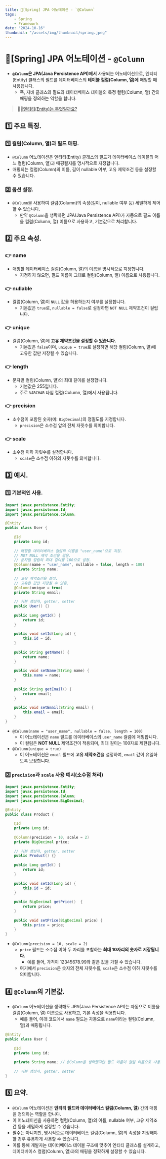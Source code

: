 ```yaml
---
title: 🍃[Spring] JPA 어노테이션 - `@Column`
tags:
    - Spring
    - Framework
date: "2024-10-16"
thumbnail: "/assets/img/thumbnail/spring.jpeg"
---
```


# 🍃[Spring] JPA 어노테이션 - `@Column`

- **`@Column`은 JPA(Java Persistence API)에서** 사용되는 어노테이션으로, 엔티티(Entity) 클래스의 필드를 데이터베이스의 **테이블 컬럼(Column, 열)에** 매핑할 때 사용됩니다.
    - 즉, 자바 클래스의 필드와 데이터베이스 테이블의 특정 컬럼(Column, 열) 간의 매핑을 정의하는 역할을 합니다.

> 🙋‍♂️[엔티티(Entity)는 무엇일까요?](https://www.devkobe24.com/CS/2024/2024-10-15-what-is-the-entity.html)

## 1️⃣ 주요 특징.

### 1️⃣ 컬럼(Column, 열)과 필드 매핑.
- `@Column` 어노테이션은 엔티티(Entity) 클래스의 필드가 데이터베이스 테이블의 어느 컬럼(Column, 열)과 매핑될지를 명시적으로 지정합니다.
- 매핑되는 컬럼(Column)의 이름, 길이 nullable 여부, 고유 제약조건 등을 설정할 수 있습니다.

### 2️⃣ 옵션 설정.
- `@Column`을 사용하여 컬럼(Column)의 속성(길이, nullable 여부 등) 세밀하게 제어할 수 있습니다.
    - 만약 `@Column`을 생략하면 JPA(Java Persistence API)가 자동으로 필드 이름을 컬럼(Column, 열) 이름으로 사용하고, 기본값으로 처리합니다.

## 2️⃣ 주요 속성.

### 👉 name
- 매핑할 데이터베이스 컬럼(Column, 열)의 이름을 명시적으로 지정합니다.
    - 지정하지 않으면, 필드 이름이 그대로 컬럼(Column, 열) 이름으로 사용됩니다.

### 👉 nullable
- 컬럼(Column, 열)이 `NULL` 값을 허용하는지 여부를 설정합니다.
    - 기본값은 `true`로, `nullable = false`로 설정하면 `NOT NULL` 제약조건이 걸립니다.

### 👉 unique
- 컬럼(Column, 열)에 **고유 제약조건을 설정할 수 있습니다.**
    - 기본값은 `false`이며, `unique = true`로 설정하면 해당 컬럼(Column, 열)에 고유한 값만 저장될 수 있습니다.

### 👉 length
- 문자열 컬럼(Column, 열)의 최대 길이를 설정합니다.
    - 기본값은 255입니다.
    - 주로 `VARCHAR` 타입 컬럼(Column, 열)에서 사용됩니다.

### 👉 precision
- 소수점이 포함된 숫자(예: `BigDecimal`)의 정밀도를 지정합니다.
    - `precision`은 소수점 앞의 전체 자릿수를 의미합니다.

### 👉 scale
- 소수점 이하 자릿수를 설정합니다.
    - `scale`은 소수점 이하의 자릿수를 의미합니다.

## 3️⃣ 예시.

### 1️⃣ 기본적인 사용.
```java
import javax.persistence.Entity;
import javax.persistence.Id;
import javax.persistence.Column;

@Entity
public class User {
    
    @Id
    private Long id;
    
    // 매핑할 데이터베이스 컬럼의 이름을 "user_name"으로 지정.
    // NOT NULL 제약 조건을 걸음.
    // 문자열 컬럼의 최대 길이를 100으로 설정.
    @Column(name = "user_name", nullable = false, length = 100) 
    private String name;
    
    // 고유 제약조건을 설정.
    // 고유한 값만 저장될 수 있음.
    @Column(unique = true)
    private String email;
    
    // 기본 생성자, getter, setter
    public User() {}
    
    public Long getId() {
        return id;
    }
    
    public void setId(Long id) {
        this.id = id;
    }
    
    public String getName() {
        return name;
    }
    
    public void setName(String name) {
        this.name = name;
    }
    
    public String getEmail() {
        return email;
    }
    
    public void setEmail(String email) {
        this.email = email;
    }
}
```

- `@Column(name = "user_name", nullable = false, length = 100)`
    - 이 어노테이션은 `name` 필드를 데이터베이스의 `user_name` 컬럼에 매핑합니다.
    - 이 컬럼은 **NOT NULL** 제약조건이 적용되며, 최대 길이는 100자로 제한됩니다.
- `@Column(unique = true)`
    - 이 어노테이션은 `email` 필드에 **고유 제약조건**을 설정하여, `email` 값이 유일하도록 보장합니다.

### 2️⃣ `precision`과 `scale` 사용 예시(소수점 처리)
```java
import javax.persistence.Entity;
import javax.persistence.Id;
import javax.persistence.Column;
import javax.persistence.BigDecimal;

@Entity
public class Product {
    
    @Id
    private Long id;
    
    @Column(precision = 10, scale = 2)
    private BigDecimal price;
    
    // 기본 생성자, getter, setter
    public Product() {}
    
    public Long getId() {
        return id;
    }
    
    public void setId(Long id) {
        this.id = id;
    }
    
    public BigDecimal getPrice()  {
        return price;
    }
    
    public void setPrice(BigDecimal price) {
        this.price = price;
    }
}
```

- `@Column(precision = 10, scale = 2)`
    - `price` 필드는 소수점 이하 두 자리를 포함하는 **최대 10자리의 숫자로 저장됩니다.**
        - 예를 들어, 가격이 12345678.99와 같은 값을 가질 수 있습니다.
    - 여기에서 `precision`은 숫자의 전체 자릿수를, `scale`은 소수점 이하 자릿수를 의미합니다.

## 4️⃣ `@Column`의 기본값.
- `@Column` 어노테이션을 생략해도 JPA(Java Persistence API)는 자동으로 이름을 컬럼(Column, 열) 이름으로 사용하고, 기본 속성을 적용합니다.
    - 예를 들어, 아래 코드에서 `name` 필드는 자동으로 `name`이라는 컬럼(Column, 열)과 매핑됩니다.

```java
@Entity
public class User {
    
    @Id
    private Long id;
    
    private String name; // @Column을 생략했지만 필드 이름이 컬럼 이름으로 사용됨
    
    // 기본 생성자, getter, setter
}
```

## 5️⃣ 요약.
- `@Column` 어노테이션은 **엔티티 필드와 데이터베이스 컬럼(Column, 열)** 간의 매핑을 정의하는 역할을 합니다.
- 이 어노테이션을 사용하면 컬럼(Column, 열)의 이름, nullable 여부, 고유 제약조건 등을 세밀하게 설정할 수 있습니다.
- 필수는 아니지만, 명시적으로 데이터베이스 컬럼(Column, 열)의 속성을 지정해야 할 경우 유용하게 사용할 수 있습니다.
- 이를 통해 개발자는 데이터베이스 테이블 구조에 맞추어 엔티티 클래스를 설계하고, 데이터베이스 컬럼(Column, 열)과의 매핑을 정확하게 설정할 수 있습니다.
